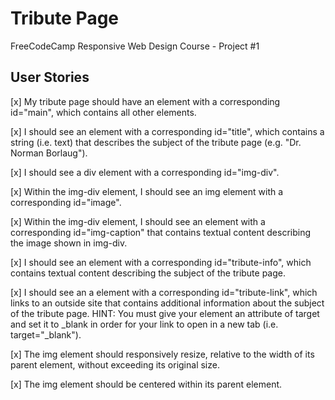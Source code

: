 # Tribute Page

FreeCodeCamp Responsive Web Design Course - Project #1

## User Stories

[x] My tribute page should have an element with a corresponding id="main", which contains all other elements.

[x] I should see an element with a corresponding id="title", which contains a string (i.e. text) that describes the subject of the tribute page (e.g. "Dr. Norman Borlaug").

[x] I should see a div element with a corresponding id="img-div".

[x] Within the img-div element, I should see an img element with a corresponding id="image".

[x] Within the img-div element, I should see an element with a corresponding id="img-caption" that contains textual content describing the image shown in img-div.

[x] I should see an element with a corresponding id="tribute-info", which contains textual content describing the subject of the tribute page.

[x] I should see an a element with a corresponding id="tribute-link", which links to an outside site that contains additional information about the subject of the tribute page. HINT: You must give your element an attribute of target and set it to _blank in order for your link to open in a new tab (i.e. target="_blank").

[x] The img element should responsively resize, relative to the width of its parent element, without exceeding its original size.

[x] The img element should be centered within its parent element.